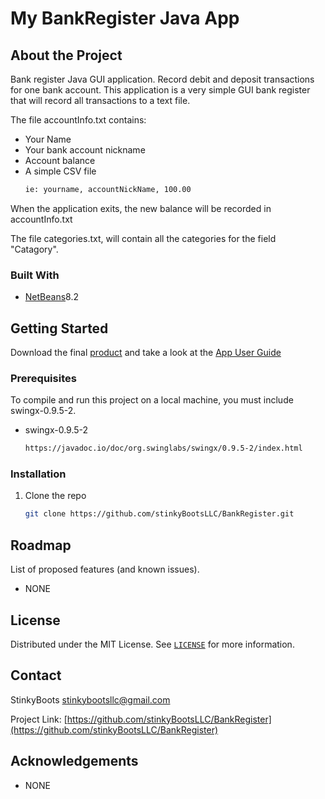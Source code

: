 # My BankRegister Java App


<!-- ABOUT THE PROJECT -->
## About the Project

Bank register Java GUI application. Record debit and deposit transactions for one bank account. This application is a very simple GUI bank register that will record all transactions to a text file.

The file accountInfo.txt contains:
* Your Name
* Your bank account nickname
* Account balance
* A simple CSV file
  ```sh
  ie: yourname, accountNickName, 100.00
  ```
When the application exits, the new balance will be recorded in accountInfo.txt

The file categories.txt, will contain all the categories for the field "Catagory".

### Built With


* [NetBeans](https://netbeans.apache.org/)8.2



<!-- GETTING STARTED -->
## Getting Started

Download the final [product](https://github.com/stinkyBootsLLC/BankRegister/tree/master/Product) and take a look at the [App User Guide](https://github.com/stinkyBootsLLC/BankRegister/blob/master/HowToGuide.pdf)

### Prerequisites

To compile and run this project on a local machine, you must include swingx-0.9.5-2.
* swingx-0.9.5-2
  ```sh
  https://javadoc.io/doc/org.swinglabs/swingx/0.9.5-2/index.html
  ```

### Installation

1. Clone the repo
   ```sh
   git clone https://github.com/stinkyBootsLLC/BankRegister.git
   ```


<!-- USAGE EXAMPLES 
## Usage

Use this space to show useful examples of how a project can be used. Additional screenshots, code examples and demos work well in this space. You may also link to more resources.

_For more examples, please refer to the [Documentation](https://example.com)_

-->

<!-- ROADMAP -->
## Roadmap

List of proposed features (and known issues).
* NONE

<!-- LICENSE -->
## License

Distributed under the MIT License. See [`LICENSE`](https://www.mit.edu/~amini/LICENSE.md) for more information.



<!-- CONTACT -->
## Contact

StinkyBoots stinkybootsllc@gmail.com

Project Link: [https://github.com/stinkyBootsLLC/BankRegister](https://github.com/stinkyBootsLLC/BankRegister)



<!-- ACKNOWLEDGEMENTS -->
## Acknowledgements
* NONE






<!-- MARKDOWN LINKS & IMAGES
[contributors-shield]: https://img.shields.io/github/contributors/othneildrew/Best-README-Template.svg?style=for-the-badge
[contributors-url]: https://github.com/othneildrew/Best-README-Template/graphs/contributors
[forks-shield]: https://img.shields.io/github/forks/othneildrew/Best-README-Template.svg?style=for-the-badge
[forks-url]: https://github.com/othneildrew/Best-README-Template/network/members
[stars-shield]: https://img.shields.io/github/stars/othneildrew/Best-README-Template.svg?style=for-the-badge
[stars-url]: https://github.com/othneildrew/Best-README-Template/stargazers
[issues-shield]: https://img.shields.io/github/issues/othneildrew/Best-README-Template.svg?style=for-the-badge
[issues-url]: https://github.com/othneildrew/Best-README-Template/issues
[license-shield]: https://img.shields.io/github/license/othneildrew/Best-README-Template.svg?style=for-the-badge
[license-url]: https://github.com/othneildrew/Best-README-Template/blob/master/LICENSE.txt
[linkedin-shield]: https://img.shields.io/badge/-LinkedIn-black.svg?style=for-the-badge&logo=linkedin&colorB=555
[linkedin-url]: https://linkedin.com/in/othneildrew
[product-screenshot]: images/screenshot.png -->
